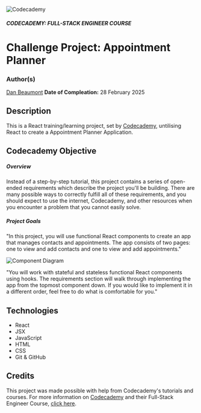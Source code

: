 ![Codecademy](https://www.codecademy.com/favicon.ico)

##### CODECADEMY: FULL-STACK ENGINEER COURSE

Challenge Project: Appointment Planner
=================================================

### Author(s)
[Dan Beaumont](https://github.com/BeaumontDan)
**Date of Compleation:** 28 February 2025

## Description

This is a React training/learning project, set by [Codecademy][codecademy], untilising React to create a Appointment Planner Application.

## Codecademy Objective


##### Overview

Instead of a step-by-step tutorial, this project contains a series of open-ended requirements which describe the project you'll be building. There are many possible ways to correctly fulfill all of these requirements, and you should expect to use the internet, Codecademy, and other resources when you encounter a problem that you cannot easily solve.

##### Project Goals

"In this project, you will use functional React components to create an app that manages contacts and appointments. The app consists of two pages: one to view and add contacts and one to view and add appointments."

![Component Diagram](https://static-assets.codecademy.com/skillpaths/react-redux/appointments-components.png)

"You will work with stateful and stateless functional React components using hooks. The requirements section will walk through implementing the app from the topmost component down. If you would like to implement it in a different order, feel free to do what is comfortable for you."

## Technologies

- React
- JSX
- JavaScript
- HTML
- CSS
- Git & GitHub


## Credits

This project was made possible with help from Codecademy's tutorials and courses. For more information on [Codecademy][codecademy] and their Full-Stack Engineer Course, [click here][fullstackcourse].

[codecademy]: https://www.codecademy.com/
[fullstackcourse]: https://www.codecademy.com/learn/paths/full-stack-engineer-career-path